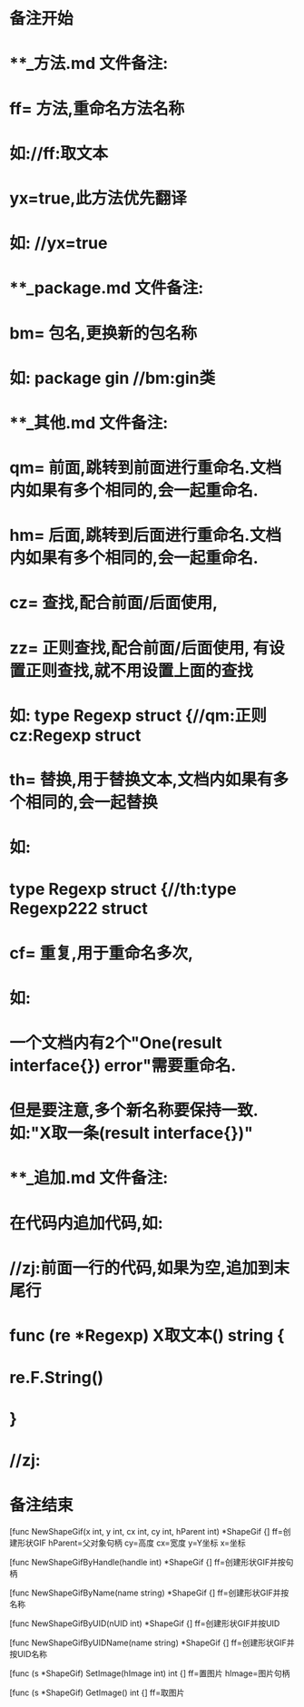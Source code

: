# 备注开始
# **_方法.md 文件备注:
# ff= 方法,重命名方法名称
# 如://ff:取文本
#
# yx=true,此方法优先翻译
# 如: //yx=true

# **_package.md 文件备注:
# bm= 包名,更换新的包名称 
# 如: package gin //bm:gin类

# **_其他.md 文件备注:
# qm= 前面,跳转到前面进行重命名.文档内如果有多个相同的,会一起重命名.
# hm= 后面,跳转到后面进行重命名.文档内如果有多个相同的,会一起重命名.
# cz= 查找,配合前面/后面使用,
# zz= 正则查找,配合前面/后面使用, 有设置正则查找,就不用设置上面的查找
# 如: type Regexp struct {//qm:正则 cz:Regexp struct
#
# th= 替换,用于替换文本,文档内如果有多个相同的,会一起替换
# 如:
# type Regexp struct {//th:type Regexp222 struct
#
# cf= 重复,用于重命名多次,
# 如: 
# 一个文档内有2个"One(result interface{}) error"需要重命名.
# 但是要注意,多个新名称要保持一致. 如:"X取一条(result interface{})"

# **_追加.md 文件备注:
# 在代码内追加代码,如:
# //zj:前面一行的代码,如果为空,追加到末尾行
# func (re *Regexp) X取文本() string { 
# re.F.String()
# }
# //zj:
# 备注结束

[func NewShapeGif(x int, y int, cx int, cy int, hParent int) *ShapeGif {]
ff=创建形状GIF
hParent=父对象句柄
cy=高度
cx=宽度
y=Y坐标
x=坐标

[func NewShapeGifByHandle(handle int) *ShapeGif {]
ff=创建形状GIF并按句柄

[func NewShapeGifByName(name string) *ShapeGif {]
ff=创建形状GIF并按名称

[func NewShapeGifByUID(nUID int) *ShapeGif {]
ff=创建形状GIF并按UID

[func NewShapeGifByUIDName(name string) *ShapeGif {]
ff=创建形状GIF并按UID名称

[func (s *ShapeGif) SetImage(hImage int) int {]
ff=置图片
hImage=图片句柄

[func (s *ShapeGif) GetImage() int {]
ff=取图片
